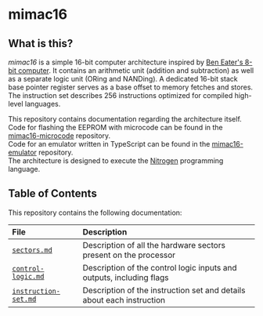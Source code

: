 # mimac16

## What is this?

_mimac16_ is a simple 16-bit computer architecture inspired by [Ben Eater's 8-bit computer](https://eater.net/8bit). It contains an arithmetic unit (addition and subtraction) as well as a separate logic unit (ORing and NANDing). A dedicated 16-bit stack base pointer register serves as a base offset to memory fetches and stores. The instruction set describes 256 instructions optimized for compiled high-level languages.

This repository contains documentation regarding the architecture itself.  
Code for flashing the EEPROM with microcode can be found in the [mimac16-microcode](https://github.com/Mirrrek/mimac16-microcode) repository.  
Code for an emulator written in TypeScript can be found in the [mimac16-emulator](https://github.com/Mirrrek/mimac16-emulator) repository.  
The architecture is designed to execute the [Nitrogen](https://github.com/Mirrrek/nitrogen) programming language.

## Table of Contents

This repository contains the following documentation:

| File                                         | Description                                                           |
| :------------------------------------------- | :-------------------------------------------------------------------- |
| [`sectors.md`](./sectors.md)                 | Description of all the hardware sectors present on the processor      |
| [`control-logic.md`](./control-logic.md)     | Description of the control logic inputs and outputs, including flags  |
| [`instruction-set.md`](./instruction-set.md) | Description of the instruction set and details about each instruction |
